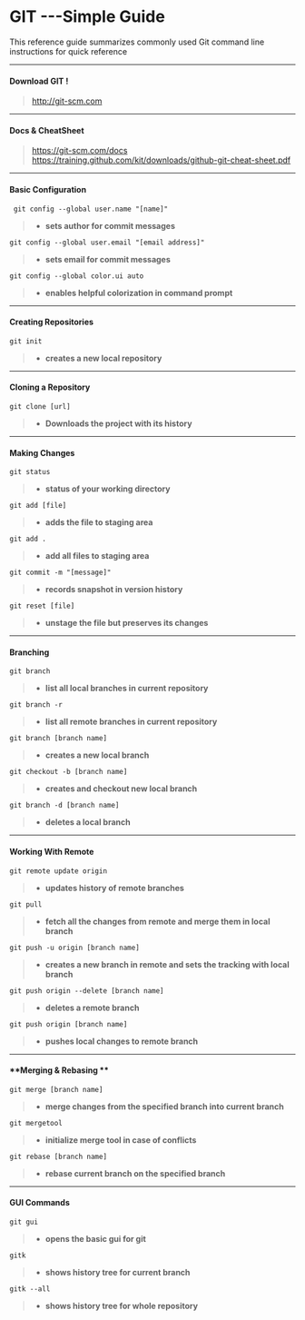 GIT ---Simple Guide
===================


This reference guide summarizes commonly used Git command line instructions for quick reference

----------

 
#### **Download GIT !**

> http://git-scm.com

-----------
#### **Docs & CheatSheet**
> https://git-scm.com/docs
> https://training.github.com/kit/downloads/github-git-cheat-sheet.pdf

-----------
####  **Basic Configuration**
```
 git config --global user.name "[name]"
```
>- **sets author for commit messages**

```
git config --global user.email "[email address]"
```
>- **sets email for commit messages**

```
git config --global color.ui auto
```
>- **enables helpful colorization in command prompt**

----------
#### **Creating Repositories**
```
git init
```
>- **creates a new local repository**

------

#### **Cloning a Repository**

```
git clone [url]
```
>- **Downloads the project with its history**

-----

#### **Making Changes**
```
git status
```
>- **status of your working directory**

```
git add [file]
```
>- **adds the file to staging area**

```
git add .
```
>- **add all files to staging area**

```
git commit -m "[message]"
```
>- **records snapshot in version history**

```
git reset [file]
```
>- **unstage the file but preserves its changes**

-----
#### **Branching**

```
git branch
```
>- **list all local branches in current repository**

```
git branch -r
```
>- **list all remote branches in current repository**

```
git branch [branch name]
```
>- **creates a new local branch**

```
git checkout -b [branch name]
```
>- **creates and checkout new local branch**

```
git branch -d [branch name]
```
>- **deletes a local branch**

-----

#### **Working With Remote**

```
git remote update origin
```
>- **updates history of remote branches**

```
git pull
```
>- **fetch all the changes from remote and merge them in local branch**

```
git push -u origin [branch name]
```
>- **creates a new branch in remote and sets the tracking with local branch**

```
git push origin --delete [branch name]
```
>- **deletes a remote branch**

```
git push origin [branch name]
```
>- **pushes local changes to remote branch**

-----
#### **Merging & Rebasing **

```
git merge [branch name]
```
>- **merge changes from the specified branch into current branch**

```
git mergetool
```
>- **initialize merge tool in case of conflicts**

```
git rebase [branch name]
```
>- **rebase current branch on the specified branch**

-----
#### **GUI Commands**

```
git gui
```
>- **opens the basic gui for git**

```
gitk
```
>- **shows history tree for current branch**

```
gitk --all
```
>- **shows history tree for whole repository**

